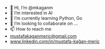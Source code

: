 - 👋 Hi, I’m @mkaganm
- 👀 I’m interested in AI
- 🌱 I’m currently learning Python, Go
- 💞️ I’m looking to collaborate on ...
- 📫 How to reach me
- mustafakaganmeric@gmail.com
- www.linkedin.com/in/mustafa-kağan-meriç

<!---
mkaganm/mkaganm is a ✨ special ✨ repository because its `README.md` (this file) appears on your GitHub profile.
You can click the Preview link to take a look at your changes.
--->
